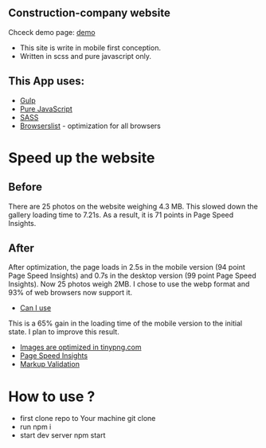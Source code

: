 ## Construction-company website

Chceck demo page: [demo](https://construction-company-v1.netlify.app)

- This site is write in mobile first conception.
- Written in scss and pure javascript only.

## This App uses:

- [Gulp](https://gulpjs.com/)
- [Pure JavaScript](https://www.javascript.com/)
- [SASS](https://www.npmjs.com/package/sass)
- [Browserslist](https://www.npmjs.com/package/browserslist) - optimization for all browsers

# Speed up the website

## Before

There are 25 photos on the website weighing 4.3 MB.
This slowed down the gallery loading time to 7.21s.
As a result, it is 71 points in Page Speed ​​Insights.

## After

After optimization, the page loads in 2.5s in the mobile version (94 point Page Speed ​​Insights) and 0.7s in the desktop version (99 point Page Speed ​​Insights). Now 25 photos weigh 2MB. I chose to use the webp format and 93% of web browsers now support it.

- [Can I use](https://caniuse.com/?search=webp)

This is a 65% gain in the loading time of the mobile version to the initial state. I plan to improve this result.

- [Images are optimized in tinypng.com](https://tinypng.com/)
- [Page Speed Insights](https://developers.google.com/speed/pagespeed/insights/)
- [Markup Validation](https://validator.w3.org/)

# How to use ?

- first clone repo to Your machine git clone
- run npm i
- start dev server npm start
